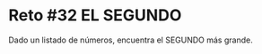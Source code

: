 <!-- trunk-ignore-all(prettier) -->
# Reto #32 EL SEGUNDO

Dado un listado de números, encuentra el SEGUNDO más grande.
